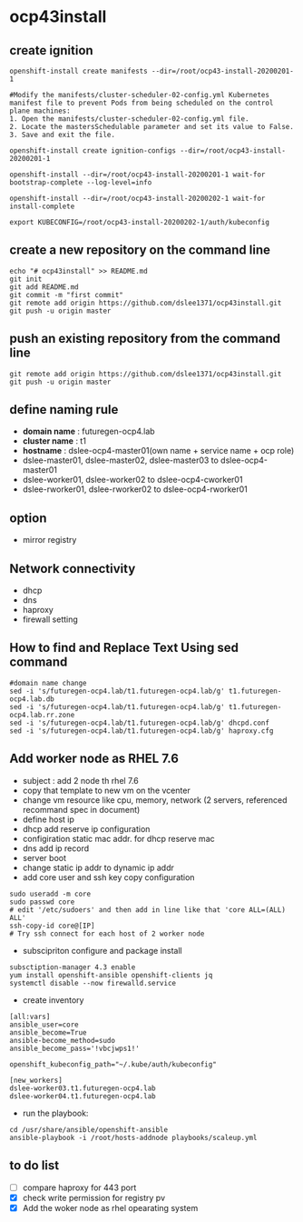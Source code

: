 # ocp43install

## create ignition
```
openshift-install create manifests --dir=/root/ocp43-install-20200201-1

#Modify the manifests/cluster-scheduler-02-config.yml Kubernetes manifest file to prevent Pods from being scheduled on the control plane machines:
1. Open the manifests/cluster-scheduler-02-config.yml file.
2. Locate the mastersSchedulable parameter and set its value to False.
3. Save and exit the file.

openshift-install create ignition-configs --dir=/root/ocp43-install-20200201-1

openshift-install --dir=/root/ocp43-install-20200201-1 wait-for bootstrap-complete --log-level=info

openshift-install --dir=/root/ocp43-install-20200202-1 wait-for install-complete 

export KUBECONFIG=/root/ocp43-install-20200202-1/auth/kubeconfig

```

## create a new repository on the command line
```
echo "# ocp43install" >> README.md
git init
git add README.md
git commit -m "first commit"
git remote add origin https://github.com/dslee1371/ocp43install.git
git push -u origin master
```

## push an existing repository from the command line
```
git remote add origin https://github.com/dslee1371/ocp43install.git
git push -u origin master
```

## define naming rule 
- **domain name** : futuregen-ocp4.lab
- **cluster name** : t1
- **hostname** : dslee-ocp4-master01(own name + service name + ocp role)
- dslee-master01, dslee-master02, dslee-master03 to dslee-ocp4-master01
- dslee-worker01, dslee-worker02 to dslee-ocp4-cworker01
- dslee-rworker01, dslee-rworker02 to dslee-ocp4-rworker01

## option
- mirror registry

## Network connectivity
- dhcp
- dns
- haproxy
- firewall setting

## How to find and Replace Text Using sed command
```
#domain name change
sed -i 's/futuregen-ocp4.lab/t1.futuregen-ocp4.lab/g' t1.futuregen-ocp4.lab.db
sed -i 's/futuregen-ocp4.lab/t1.futuregen-ocp4.lab/g' t1.futuregen-ocp4.lab.rr.zone
sed -i 's/futuregen-ocp4.lab/t1.futuregen-ocp4.lab/g' dhcpd.conf
sed -i 's/futuregen-ocp4.lab/t1.futuregen-ocp4.lab/g' haproxy.cfg
```
## Add worker node as RHEL 7.6
- subject : add 2 node th rhel 7.6 
- copy that template to new vm on the vcenter 
- change vm resource like cpu, memory, network (2 servers, referenced recommand spec in document)
- define host ip 
- dhcp add reserve ip configuration
- configiration static mac addr. for dhcp reserve mac
- dns add ip record
- server boot
- change static ip addr to dynamic ip addr
- add core user and ssh key copy configuration
```
sudo useradd -m core
sudo passwd core
# edit '/etc/sudoers' and then add in line like that 'core ALL=(ALL) ALL'
ssh-copy-id core@[IP]
# Try ssh connect for each host of 2 worker node
``` 
- subscipriton configure and package install 
```
subsctiption-manager 4.3 enable
yum install openshift-ansible openshift-clients jq
systemctl disable --now firewalld.service
```
- create inventory
```
[all:vars]
ansible_user=core
ansible_become=True 
ansible-become_method=sudo
ansible_become_pass='!vbcjwps1!'

openshift_kubeconfig_path="~/.kube/auth/kubeconfig" 

[new_workers] 
dslee-worker03.t1.futuregen-ocp4.lab
dslee-worker04.t1.futuregen-ocp4.lab
```  
- run the playbook:
```
cd /usr/share/ansible/openshift-ansible
ansible-playbook -i /root/hosts-addnode playbooks/scaleup.yml 
```

## to do list
- [ ] compare haproxy for 443 port
- [x] check write permission for registry pv 
- [x] Add the woker node as rhel opearating system 
